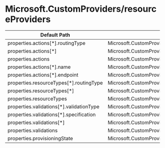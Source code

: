 # Microsoft.CustomProviders/resourceProviders

| Default Path | Alias |
|---|---|
| properties.actions[*].routingType | Microsoft.CustomProviders/resourceProviders/actions[*].routingType |
| properties.actions[*] | Microsoft.CustomProviders/resourceProviders/actions[*] |
| properties.actions | Microsoft.CustomProviders/resourceProviders/actions |
| properties.actions[*].name | Microsoft.CustomProviders/resourceProviders/actions[*].name |
| properties.actions[*].endpoint | Microsoft.CustomProviders/resourceProviders/actions[*].endpoint |
| properties.resourceTypes[*].routingType | Microsoft.CustomProviders/resourceProviders/resourceTypes[*].routingType |
| properties.resourceTypes[*] | Microsoft.CustomProviders/resourceProviders/resourceTypes[*] |
| properties.resourceTypes | Microsoft.CustomProviders/resourceProviders/resourceTypes |
| properties.validations[*].validationType | Microsoft.CustomProviders/resourceProviders/validations[*].validationType |
| properties.validations[*].specification | Microsoft.CustomProviders/resourceProviders/validations[*].specification |
| properties.validations[*] | Microsoft.CustomProviders/resourceProviders/validations[*] |
| properties.validations | Microsoft.CustomProviders/resourceProviders/validations |
| properties.provisioningState | Microsoft.CustomProviders/resourceProviders/provisioningState |

